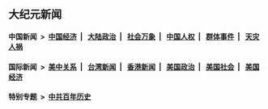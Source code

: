## 大纪元新闻

#### 中国新闻 &nbsp;>&nbsp; [中国经济](indexes/ncid283/README.md?06290045) &nbsp;| &nbsp; [大陆政治](indexes/ncid277/README.md?06290045) &nbsp;| &nbsp; [社会万象](indexes/ncid282/README.md?06290045) &nbsp;| &nbsp; [中国人权](indexes/ncid278/README.md?06290045) &nbsp;| &nbsp; [群体事件](indexes/ncid279/README.md?06290045) &nbsp;| &nbsp; [天灾人祸](indexes/ncid280/README.md?06290045)

#### 国际新闻 &nbsp;>&nbsp; [美中关系](indexes/nf1412576/README.md?06290045) &nbsp;| &nbsp; [台湾新闻](indexes/ncid1349361/README.md?06290045) &nbsp;| &nbsp; [香港新闻](indexes/ncid1349362/README.md?06290045) &nbsp;| &nbsp; [美国政治](indexes/ncid1078159/README.md?06290045) &nbsp;| &nbsp; [美国社会](indexes/ncid1078160/README.md?06290045) &nbsp;| &nbsp; [美国经济](indexes/ncid1078158/README.md?06290045)

#### 特别专题 &nbsp;>&nbsp; [中共百年历史](https://github.com/easy2view/epoch-special/blob/master/README.md?06290045)  
